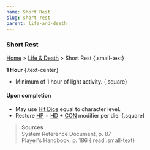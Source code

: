 ```yaml
---
name: Short Rest
slug: short-rest
parent: life-and-death
---
```

### Short Rest
[Home](dm-operations-center) > [Life & Death](life-and-death-menu) > Short Rest {.small-text}

**1 Hour** {.text-center}
- Minimum of 1 hour of light activity.
{.square}


#### Upon completion
- May use [Hit Dice](hit-dice) equal to character level.
- Restore [HP](hit-points) = [HD](hit-dice) + [CON](CONSTITUTION) modifier per die.
{.square}

> **Sources** <br/>
> System Reference Document, p. 87<br/>
> Player's Handbook, p. 186
{.read .small-text}
